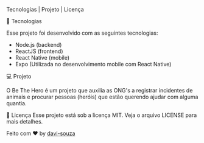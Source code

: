 

Tecnologias   |    Projeto    |   Licença


🚀 Tecnologias

Esse projeto foi desenvolvido com as seguintes tecnologias:

- Node.js (backend)
- ReactJS (frontend)
- React Native (mobile)
- Expo (Utilizada no desenvolvimento mobile com React Native)


💻 Projeto

O Be The Hero é um projeto que auxilia as ONG's a registrar incidentes de animais e procurar pessoas (heróis) que estão querendo ajudar com alguma quantia.

📝 Licença
Esse projeto está sob a licença MIT. Veja o arquivo LICENSE para mais detalhes.

Feito com ❤️ by [davi-souza](http://https://github.com/davisouzamoya "davi-souza")
